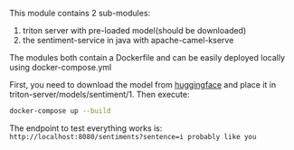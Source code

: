 This module contains 2 sub-modules:

1) triton server with pre-loaded model(should be downloaded)
2) the sentiment-service in java with apache-camel-kserve

The modules both contain a Dockerfile and can be easily deployed locally using docker-compose.yml

First, you need to download the model from [huggingface](https://huggingface.co/pjxcharya/onnx-sentiment-model/tree/main) and place it in triton-server/models/sentiment/1.
Then execute:

```bash
docker-compose up --build
```

The endpoint to test everything works is: `http://localhost:8080/sentiments?sentence=i probably like you`
